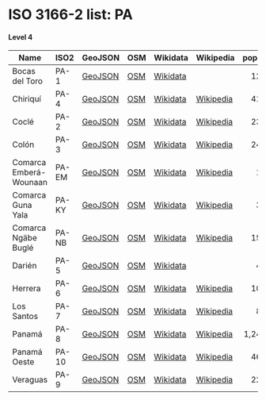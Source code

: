 # ISO 3166-2 list: PA


#### Level 4
Name | ISO2 | GeoJSON | OSM | Wikidata | Wikipedia | population 
--- | --- | --- | --- | --- | --- | --: 
Bocas del Toro | PA-1 | [GeoJSON](../../geojson/high/iso2/PA/PA-1.geojson) | [OSM](https://www.openstreetmap.org/relation/3420383) | [Wikidata](https://www.wikidata.org/wiki/Q217138) |  | 125,461
Chiriquí | PA-4 | [GeoJSON](../../geojson/high/iso2/PA/PA-4.geojson) | [OSM](https://www.openstreetmap.org/relation/5740681) | [Wikidata](https://www.wikidata.org/wiki/Q739651) | [Wikipedia](http://en.wikipedia.org/wiki/es%3AProvincia%20de%20Chiriqu%C3%AD) | 416,873
Coclé | PA-2 | [GeoJSON](../../geojson/high/iso2/PA/PA-2.geojson) | [OSM](https://www.openstreetmap.org/relation/5748368) | [Wikidata](https://www.wikidata.org/wiki/Q825799) | [Wikipedia](http://en.wikipedia.org/wiki/en%3ACocl%C3%A9%20Province) | 233,708
Colón | PA-3 | [GeoJSON](../../geojson/high/iso2/PA/PA-3.geojson) | [OSM](https://www.openstreetmap.org/relation/5740655) | [Wikidata](https://www.wikidata.org/wiki/Q820514) | [Wikipedia](http://en.wikipedia.org/wiki/cs%3ACol%C3%B3n%20%28provincie%29) | 241,928
Comarca Emberá-Wounaan | PA-EM | [GeoJSON](../../geojson/high/iso2/PA/PA-EM.geojson) | [OSM](https://www.openstreetmap.org/relation/5740657) | [Wikidata](https://www.wikidata.org/wiki/Q1141041) | [Wikipedia](http://en.wikipedia.org/wiki/en%3AComarca%20Ember%C3%A1-Wounaan) | 10,001
Comarca Guna Yala | PA-KY | [GeoJSON](../../geojson/high/iso2/PA/PA-KY.geojson) | [OSM](https://www.openstreetmap.org/relation/5740658) | [Wikidata](https://www.wikidata.org/wiki/Q919017) | [Wikipedia](http://en.wikipedia.org/wiki/en%3AGuna%20Yala) | 33,109
Comarca Ngäbe Buglé | PA-NB | [GeoJSON](../../geojson/high/iso2/PA/PA-NB.geojson) | [OSM](https://www.openstreetmap.org/relation/5740663) | [Wikidata](https://www.wikidata.org/wiki/Q1129783) | [Wikipedia](http://en.wikipedia.org/wiki/en%3ANg%C3%A4be-Bugl%C3%A9%20Comarca) | 156,747
Darién | PA-5 | [GeoJSON](../../geojson/high/iso2/PA/PA-5.geojson) | [OSM](https://www.openstreetmap.org/relation/5740656) | [Wikidata](https://www.wikidata.org/wiki/Q688660) |  | 48,378
Herrera | PA-6 | [GeoJSON](../../geojson/high/iso2/PA/PA-6.geojson) | [OSM](https://www.openstreetmap.org/relation/5740659) | [Wikidata](https://www.wikidata.org/wiki/Q842886) | [Wikipedia](http://en.wikipedia.org/wiki/en%3AHerrera%20Province) | 109,955
Los Santos | PA-7 | [GeoJSON](../../geojson/high/iso2/PA/PA-7.geojson) | [OSM](https://www.openstreetmap.org/relation/5740662) | [Wikidata](https://www.wikidata.org/wiki/Q911278) | [Wikipedia](http://en.wikipedia.org/wiki/en%3ALos%20Santos%20Province) | 89,592
Panamá | PA-8 | [GeoJSON](../../geojson/high/iso2/PA/PA-8.geojson) | [OSM](https://www.openstreetmap.org/relation/5740665) | [Wikidata](https://www.wikidata.org/wiki/Q557506) | [Wikipedia](http://en.wikipedia.org/wiki/en%3APanam%C3%A1%20Province) | 1,249,032
Panamá Oeste | PA-10 | [GeoJSON](../../geojson/high/iso2/PA/PA-10.geojson) | [OSM](https://www.openstreetmap.org/relation/5740664) | [Wikidata](https://www.wikidata.org/wiki/Q16250688) | [Wikipedia](http://en.wikipedia.org/wiki/en%3APanam%C3%A1%20Oeste%20Province) | 464,038
Veraguas | PA-9 | [GeoJSON](../../geojson/high/iso2/PA/PA-9.geojson) | [OSM](https://www.openstreetmap.org/relation/5740666) | [Wikidata](https://www.wikidata.org/wiki/Q593137) | [Wikipedia](http://en.wikipedia.org/wiki/en%3AVeraguas%20Province) | 226,991
